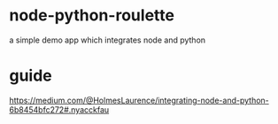 # node-python-roulette
a simple demo app which integrates node and python

# guide
https://medium.com/@HolmesLaurence/integrating-node-and-python-6b8454bfc272#.nyacckfau

